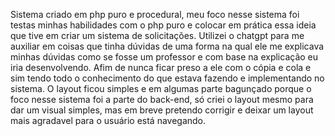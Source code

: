 Sistema criado em php puro e procedural, meu foco nesse sistema foi testas minhas habilidades com o php puro e colocar em prática essa ideia que tive em criar um sistema de solicitações.
Utilizei o chatgpt para me auxiliar em coisas que tinha dúvidas de uma forma na qual ele me explicava minhas dúvidas como se fosse um professor e com base na explicação eu iria desenvolvendo.
Afim de nunca ficar preso a ele com o cópia e cola e sim tendo todo o conhecimento do que estava fazendo e implementando no sistema.
O layout ficou simples e em algumas parte bagunçado porque o foco nesse sistema foi a parte do back-end, só criei o layout mesmo para dar um visual simples, mas em breve pretendo corrigir e deixar um layout mais agradavel para o usuário está navegando.
